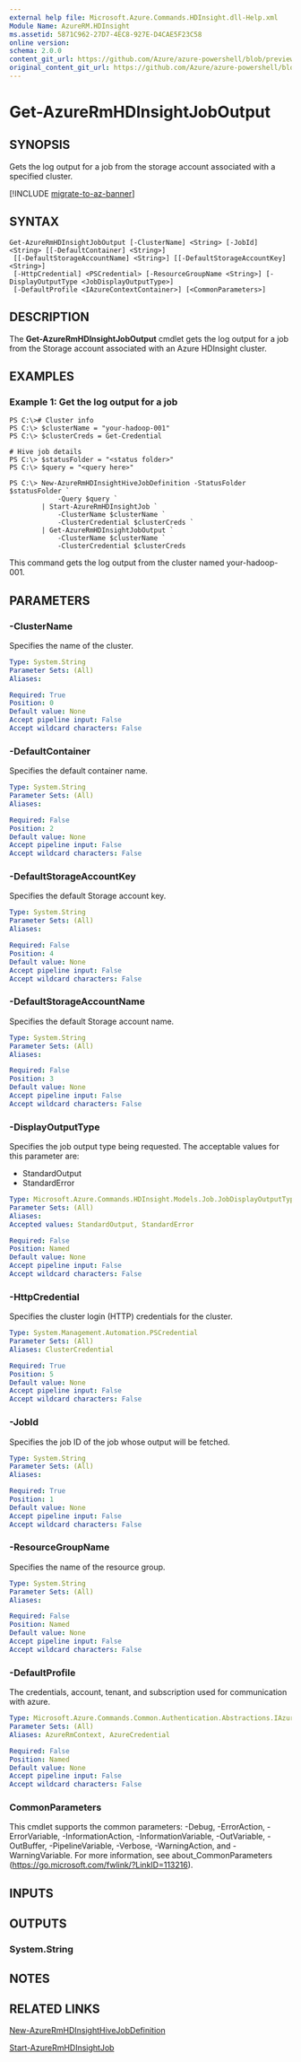 ```yaml
---
external help file: Microsoft.Azure.Commands.HDInsight.dll-Help.xml
Module Name: AzureRM.HDInsight
ms.assetid: 5871C962-27D7-4EC8-927E-D4CAE5F23C58
online version:
schema: 2.0.0
content_git_url: https://github.com/Azure/azure-powershell/blob/preview/src/ResourceManager/HDInsight/Commands.HDInsight/help/Get-AzureRmHDInsightJobOutput.md
original_content_git_url: https://github.com/Azure/azure-powershell/blob/preview/src/ResourceManager/HDInsight/Commands.HDInsight/help/Get-AzureRmHDInsightJobOutput.md
---
```


# Get-AzureRmHDInsightJobOutput

## SYNOPSIS
Gets the log output for a job from the storage account associated with a specified cluster.

[!INCLUDE [migrate-to-az-banner](../../includes/migrate-to-az-banner.md)]

## SYNTAX

```
Get-AzureRmHDInsightJobOutput [-ClusterName] <String> [-JobId] <String> [[-DefaultContainer] <String>]
 [[-DefaultStorageAccountName] <String>] [[-DefaultStorageAccountKey] <String>]
 [-HttpCredential] <PSCredential> [-ResourceGroupName <String>] [-DisplayOutputType <JobDisplayOutputType>]
 [-DefaultProfile <IAzureContextContainer>] [<CommonParameters>]
```

## DESCRIPTION
The **Get-AzureRmHDInsightJobOutput** cmdlet gets the log output for a job from the Storage account associated with an Azure HDInsight cluster.

## EXAMPLES

### Example 1: Get the log output for a job
```
PS C:\># Cluster info
PS C:\> $clusterName = "your-hadoop-001"
PS C:\> $clusterCreds = Get-Credential

# Hive job details
PS C:\> $statusFolder = "<status folder>"
PS C:\> $query = "<query here>"

PS C:\> New-AzureRmHDInsightHiveJobDefinition -StatusFolder $statusFolder `
            -Query $query `
        | Start-AzureRmHDInsightJob `
            -ClusterName $clusterName `
            -ClusterCredential $clusterCreds `
        | Get-AzureRmHDInsightJobOutput `
            -ClusterName $clusterName `
            -ClusterCredential $clusterCreds
```

This command gets the log output from the cluster named your-hadoop-001.

## PARAMETERS

### -ClusterName
Specifies the name of the cluster.

```yaml
Type: System.String
Parameter Sets: (All)
Aliases: 

Required: True
Position: 0
Default value: None
Accept pipeline input: False
Accept wildcard characters: False
```

### -DefaultContainer
Specifies the default container name.

```yaml
Type: System.String
Parameter Sets: (All)
Aliases: 

Required: False
Position: 2
Default value: None
Accept pipeline input: False
Accept wildcard characters: False
```

### -DefaultStorageAccountKey
Specifies the default Storage account key.

```yaml
Type: System.String
Parameter Sets: (All)
Aliases: 

Required: False
Position: 4
Default value: None
Accept pipeline input: False
Accept wildcard characters: False
```

### -DefaultStorageAccountName
Specifies the default Storage account name.

```yaml
Type: System.String
Parameter Sets: (All)
Aliases: 

Required: False
Position: 3
Default value: None
Accept pipeline input: False
Accept wildcard characters: False
```

### -DisplayOutputType
Specifies the job output type being requested.
The acceptable values for this parameter are:

- StandardOutput
- StandardError

```yaml
Type: Microsoft.Azure.Commands.HDInsight.Models.Job.JobDisplayOutputType
Parameter Sets: (All)
Aliases: 
Accepted values: StandardOutput, StandardError

Required: False
Position: Named
Default value: None
Accept pipeline input: False
Accept wildcard characters: False
```

### -HttpCredential
Specifies the cluster login (HTTP) credentials for the cluster.

```yaml
Type: System.Management.Automation.PSCredential
Parameter Sets: (All)
Aliases: ClusterCredential

Required: True
Position: 5
Default value: None
Accept pipeline input: False
Accept wildcard characters: False
```

### -JobId
Specifies the job ID of the job whose output will be fetched.

```yaml
Type: System.String
Parameter Sets: (All)
Aliases: 

Required: True
Position: 1
Default value: None
Accept pipeline input: False
Accept wildcard characters: False
```

### -ResourceGroupName
Specifies the name of the resource group.

```yaml
Type: System.String
Parameter Sets: (All)
Aliases: 

Required: False
Position: Named
Default value: None
Accept pipeline input: False
Accept wildcard characters: False
```

### -DefaultProfile
The credentials, account, tenant, and subscription used for communication with azure.

```yaml
Type: Microsoft.Azure.Commands.Common.Authentication.Abstractions.IAzureContextContainer
Parameter Sets: (All)
Aliases: AzureRmContext, AzureCredential

Required: False
Position: Named
Default value: None
Accept pipeline input: False
Accept wildcard characters: False
```

### CommonParameters
This cmdlet supports the common parameters: -Debug, -ErrorAction, -ErrorVariable, -InformationAction, -InformationVariable, -OutVariable, -OutBuffer, -PipelineVariable, -Verbose, -WarningAction, and -WarningVariable. For more information, see about_CommonParameters (https://go.microsoft.com/fwlink/?LinkID=113216).

## INPUTS

## OUTPUTS

### System.String

## NOTES

## RELATED LINKS

[New-AzureRmHDInsightHiveJobDefinition](./New-AzureRmHDInsightHiveJobDefinition.md)

[Start-AzureRmHDInsightJob](./Start-AzureRmHDInsightJob.md)


